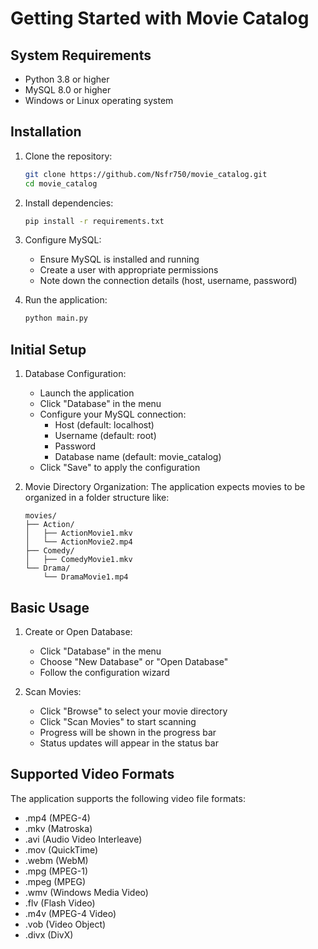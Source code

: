 # Getting Started with Movie Catalog

## System Requirements

- Python 3.8 or higher
- MySQL 8.0 or higher
- Windows or Linux operating system

## Installation

1. Clone the repository:
   ```bash
   git clone https://github.com/Nsfr750/movie_catalog.git
   cd movie_catalog
   ```

2. Install dependencies:
   ```bash
   pip install -r requirements.txt
   ```

3. Configure MySQL:
   - Ensure MySQL is installed and running
   - Create a user with appropriate permissions
   - Note down the connection details (host, username, password)

4. Run the application:
   ```bash
   python main.py
   ```

## Initial Setup

1. Database Configuration:
   - Launch the application
   - Click "Database" in the menu
   - Configure your MySQL connection:
     - Host (default: localhost)
     - Username (default: root)
     - Password
     - Database name (default: movie_catalog)
   - Click "Save" to apply the configuration

2. Movie Directory Organization:
   The application expects movies to be organized in a folder structure like:
   ```
   movies/
   ├── Action/
   │   ├── ActionMovie1.mkv
   │   └── ActionMovie2.mp4
   ├── Comedy/
   │   ├── ComedyMovie1.mkv
   └── Drama/
       └── DramaMovie1.mp4
   ```

## Basic Usage

1. Create or Open Database:
   - Click "Database" in the menu
   - Choose "New Database" or "Open Database"
   - Follow the configuration wizard

2. Scan Movies:
   - Click "Browse" to select your movie directory
   - Click "Scan Movies" to start scanning
   - Progress will be shown in the progress bar
   - Status updates will appear in the status bar

## Supported Video Formats

The application supports the following video file formats:
- .mp4 (MPEG-4)
- .mkv (Matroska)
- .avi (Audio Video Interleave)
- .mov (QuickTime)
- .webm (WebM)
- .mpg (MPEG-1)
- .mpeg (MPEG)
- .wmv (Windows Media Video)
- .flv (Flash Video)
- .m4v (MPEG-4 Video)
- .vob (Video Object)
- .divx (DivX)
